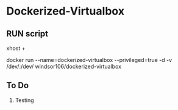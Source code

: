 # Dockerized-Virtualbox
## RUN script
xhost + 

docker run --name=dockerized-virtualbox --privileged=true -d -v /dev/:/dev/ windsor106/dockerized-virtualbox
## To Do
1. Testing
